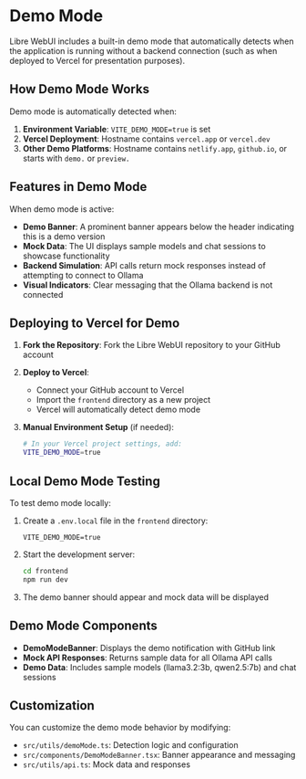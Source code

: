 # Demo Mode

Libre WebUI includes a built-in demo mode that automatically detects when the application is running without a backend connection (such as when deployed to Vercel for presentation purposes).

## How Demo Mode Works

Demo mode is automatically detected when:

1. **Environment Variable**: `VITE_DEMO_MODE=true` is set
2. **Vercel Deployment**: Hostname contains `vercel.app` or `vercel.dev`
3. **Other Demo Platforms**: Hostname contains `netlify.app`, `github.io`, or starts with `demo.` or `preview.`

## Features in Demo Mode

When demo mode is active:

- **Demo Banner**: A prominent banner appears below the header indicating this is a demo version
- **Mock Data**: The UI displays sample models and chat sessions to showcase functionality
- **Backend Simulation**: API calls return mock responses instead of attempting to connect to Ollama
- **Visual Indicators**: Clear messaging that the Ollama backend is not connected

## Deploying to Vercel for Demo

1. **Fork the Repository**: Fork the Libre WebUI repository to your GitHub account

2. **Deploy to Vercel**: 
   - Connect your GitHub account to Vercel
   - Import the `frontend` directory as a new project
   - Vercel will automatically detect demo mode

3. **Manual Environment Setup** (if needed):
   ```bash
   # In your Vercel project settings, add:
   VITE_DEMO_MODE=true
   ```

## Local Demo Mode Testing

To test demo mode locally:

1. Create a `.env.local` file in the `frontend` directory:
   ```env
   VITE_DEMO_MODE=true
   ```

2. Start the development server:
   ```bash
   cd frontend
   npm run dev
   ```

3. The demo banner should appear and mock data will be displayed

## Demo Mode Components

- **DemoModeBanner**: Displays the demo notification with GitHub link
- **Mock API Responses**: Returns sample data for all Ollama API calls
- **Demo Data**: Includes sample models (llama3.2:3b, qwen2.5:7b) and chat sessions

## Customization

You can customize the demo mode behavior by modifying:

- `src/utils/demoMode.ts`: Detection logic and configuration
- `src/components/DemoModeBanner.tsx`: Banner appearance and messaging
- `src/utils/api.ts`: Mock data and responses
